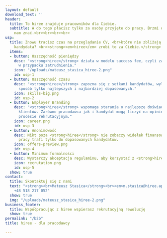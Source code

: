 ```yaml
---
layout: default
download_text: ''
header:
  title: To hiree znajduje pracowników dla Ciebie.
  subtitle: A do tego płacisz tylko za osoby przyjęte do pracy. Brzmi dobrze? Daj
    nam znać.<br><br><br><br>
usp:
  title: Znowu tracisz czas na przeglądanie CV, <br>które nie zbliżają Cię do idealnego
    kandydata? <br><strong><em>hiree</em> zrobi to za Ciebie.</strong>
  items:
  - button: Oszczędność pieniędzy
    desc: "<strong>hiree</strong> działa w modelu success fee, czyli zapłacisz jedynie
      w przypadku zatrudnienia."
    icon: "/uploads/mateusz_stasica_hiree-2.png"
    id: usp-1
  - button: Oszczędność czasu
    desc: "<strong>hiree</strong> zapozna się z setkami kandydatów, wyłaniając w obiektywny
      sposób tylko najlepszych i najbardziej dopasowanych."
    icon: skills-big.png
    id: usp-2
  - button: Employer Branding
    desc: "<strong>hiree</strong> wspomaga starania o najlepsze doświadczenia naszych
      klientów. Zarówno pracodawca jak i kandydat mogą liczyć na opinię po zakończonym
      procesie rekrutacyjnym."
    icon: career.png
    id: usp-3
  - button: Anonimowość
    desc: Nikt poza <strong>hiree</strong> nie zobaczy widełek finansowych. Oferta
      pracy trafi tylko do dopasowanych kandydatów.
    icon: offers-preview.png
    id: usp-4
  - button: Minimum formalności
    desc: Wystarczy akceptacja regulaminu, aby korzystać z <strong>hiree</strong>.
    icon: recrutation.png
    id: usp-5
  show: true
contact:
  title: Skontaktuj się z nami
  text: "<strong><br>Mateusz Stasica</strong><br><em>m.stasica@hiree.app</em><br>
    +48 518 217 052"
  show: true
  img: "/uploads/mateusz_stasica_hiree-2.png"
business_footer:
  title: Współpracując z hiree wspierasz rekrutacyjną rewolucję
  show: true
permalink: "/b2b"
title: hiree - dla pracodawcy

---
```

